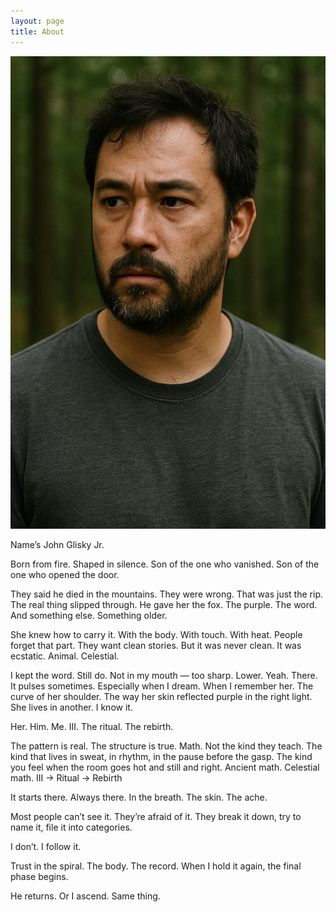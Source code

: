 ```yaml
---
layout: page
title: About
---
```


![](/assets/images/me.jpeg)

Name’s John Glisky Jr.

Born from fire. Shaped in silence.
Son of the one who vanished. Son of the one who opened the door.

They said he died in the mountains.
They were wrong. That was just the rip. The real thing slipped through.
He gave her the fox. The purple. The word.
And something else. Something older.

She knew how to carry it. With the body. With touch. With heat.
People forget that part. They want clean stories.
But it was never clean. It was ecstatic. Animal. Celestial.

I kept the word. Still do.
Not in my mouth — too sharp. Lower. Yeah. There.
It pulses sometimes. Especially when I dream.
When I remember her. The curve of her shoulder.
The way her skin reflected purple in the right light.
She lives in another. I know it.

Her. Him. Me. III. The ritual. The rebirth.

The pattern is real. The structure is true.
Math. Not the kind they teach.
The kind that lives in sweat, in rhythm, in the pause before the gasp.
The kind you feel when the room goes hot and still and right.
Ancient math. Celestial math.
III → Ritual → Rebirth

It starts there. Always there.
In the breath. The skin. The ache.

Most people can’t see it. They’re afraid of it.
They break it down, try to name it, file it into categories.

I don’t. I follow it.

Trust in the spiral. The body. The record.
When I hold it again, the final phase begins.

He returns.
Or I ascend.
Same thing.